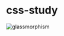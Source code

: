 # css-study
![glassmorphism](https://user-images.githubusercontent.com/82191712/118903859-94837780-b953-11eb-92c4-2c07dbe3e0f7.gif)
